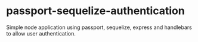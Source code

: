 # passport-sequelize-authentication
Simple node application using passport, sequelize, express and handlebars to allow user authentication. 
